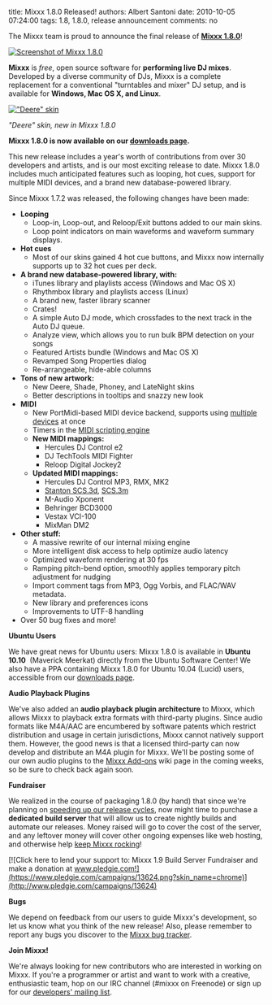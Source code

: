 title: Mixxx 1.8.0 Released!
authors: Albert Santoni
date: 2010-10-05 07:24:00
tags: 1.8, 1.8.0, release announcement
comments: no

The Mixxx team is proud to announce the final release of **[Mixxx 1.8.0]({filename}/pages/index.md)**!

[![Screenshot of Mixxx 1.8.0]({static}/images/1.8/screenshots/default-1000x580.png)]({static}/images/1.8/screenshots/default-1000x580.png)

**Mixxx** is *free*, open source software for **performing live DJ mixes**.
Developed by a diverse community of DJs, Mixxx is a complete replacement for a conventional "turntables and mixer" DJ setup, and is available for **Windows, Mac OS X, and Linux**.


[!["Deere" skin]({static}/images/1.8/screenshots/deere-1264x700.png)]({static}/images/1.8/screenshots/deere-1264x700.png)

*"Deere" skin, new in Mixxx 1.8.0*

**Mixxx 1.8.0 is now available on our [downloads page]({filename}/pages/download.md).**

This new release includes a year's worth of contributions from over 30 developers and artists, and is our most exciting release to date.
Mixxx 1.8.0 includes much anticipated features such as looping, hot cues, support for multiple MIDI devices, and a brand new database-powered library.

Since Mixxx 1.7.2 was released, the following changes have been made:

- **Looping**
  - Loop-in, Loop-out, and Reloop/Exit buttons added to our main skins.
  - Loop point indicators on main waveforms and waveform summary displays.
- **Hot cues**
  - Most of our skins gained 4 hot cue buttons, and Mixxx now internally supports up to 32 hot cues per deck.
- **A brand new database-powered library, with:**
  - iTunes library and playlists access (Windows and Mac OS X)
  - Rhythmbox library and playlists access (Linux)
  - A brand new, faster library scanner
  - Crates!
  - A simple Auto DJ mode, which crossfades to the next track in the Auto DJ queue.
  - Analyze view, which allows you to run bulk BPM detection on your songs
  - Featured Artists bundle (Windows and Mac OS X)
  - Revamped Song Properties dialog
  - Re-arrangeable, hide-able columns
- **Tons of new artwork:**
  - New Deere, Shade, Phoney, and LateNight skins
  - Better descriptions in tooltips and snazzy new look
- **MIDI**
  - New PortMidi-based MIDI device backend, supports using [multiple devices](http://www.youtube.com/watch?v=ccOvlwXW5Fw) at once
  - Timers in the [MIDI scripting engine](https://github.com/mixxxdj/mixxx/wiki/midi_scripting)
  - **New MIDI mappings:**
    - Hercules DJ Control e2
    - DJ TechTools MIDI Fighter
    - Reloop Digital Jockey2
  - **Updated MIDI mappings:**
    - Hercules DJ Control MP3, RMX, MK2
    - [Stanton SCS.3d](https://github.com/mixxxdj/mixxx/wiki/stanton_scs.3d_mixxx_user_guide), [SCS.3m](https://github.com/mixxxdj/mixxx/wiki/stanton_scs.3m_mixxx_user_guide)
    - M-Audio Xponent
    - Behringer BCD3000
    - Vestax VCI-100
    - MixMan DM2
- **Other stuff:**
  - A massive rewrite of our internal mixing engine
  - More intelligent disk access to help optimize audio latency
  - Optimized waveform rendering at 30 fps
  - Ramping pitch-bend option, smoothly applies temporary pitch adjustment for nudging
  - Import comment tags from MP3, Ogg Vorbis, and FLAC/WAV metadata.
  - New library and preferences icons
  - Improvements to UTF-8 handling
- Over 50 bug fixes and more!

**Ubuntu Users**

We have great news for Ubuntu users: Mixxx 1.8.0 is available in **Ubuntu 10.10**  (Maverick Meerkat) directly from the Ubuntu Software Center!
We also have a PPA containing Mixxx 1.8.0 for Ubuntu 10.04 (Lucid) users, accessible from our [downloads page]({filename}/pages/download.md).

**Audio Playback Plugins**

We've also added an **audio playback plugin architecture** to Mixxx, which allows Mixxx to playback extra formats with third-party plugins.
Since audio formats like M4A/AAC are encumbered by software patents which restrict distribution and usage in certain jurisdictions, Mixxx cannot natively support them.
However, the good news is that a licensed third-party can now develop and distribute an M4A plugin for Mixxx.
We'll be posting some of our own audio plugins to the [Mixxx Add-ons](https://github.com/mixxxdj/mixxx/wiki/add-ons) wiki page in the coming weeks, so be sure to check back again soon.

**Fundraiser**

We realized in the course of packaging 1.8.0 (by hand) that since we're planning on [speeding up our release cycles](%7Bfilename%7D/news/2010-06-27-turning-mixxx-blog-into-blog.md), now might time to purchase a **dedicated build server** that will allow us to create nightly builds and automate our releases.
Money raised will go to cover the cost of the server, and any leftover money will cover other ongoing expenses like web hosting, and otherwise help [keep Mixxx rocking](http://pledgie.com/campaigns/13624)!

[![Click here to lend your support to: Mixxx 1.9 Build Server Fundraiser and make a donation at www.pledgie.com!](https://www.pledgie.com/campaigns/13624.png?skin_name=chrome)](http://www.pledgie.com/campaigns/13624)

**Bugs**

We depend on feedback from our users to guide Mixxx's development, so let us know what you think of the new release!
Also, please remember to report any bugs you discover to the [Mixxx bug tracker](https://bugs.launchpad.net/mixxx).

**Join Mixxx!**

We're always looking for new contributors who are interested in working on Mixxx.
If you're a programmer or artist and want to work with a creative, enthusiastic team, hop on our IRC channel (#mixxx on Freenode) or sign up for our [developers' mailing list](https://lists.sourceforge.net/lists/listinfo/mixxx-devel).
